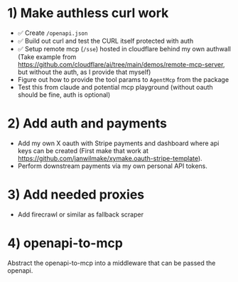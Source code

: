 # 1) Make authless curl work

- ✅ Create `/openapi.json`
- ✅ Build out curl and test the CURL itself protected with auth
- ✅ Setup remote mcp (`/sse`) hosted in cloudflare behind my own authwall (Take example from https://github.com/cloudflare/ai/tree/main/demos/remote-mcp-server, but without the auth, as I provide that myself)
- Figure out how to provide the tool params to `AgentMcp` from the package
- Test this from claude and potential mcp playground (without oauth should be fine, auth is optional)

# 2) Add auth and payments

- Add my own X oauth with Stripe payments and dashboard where api keys can be created (First make that work at https://github.com/janwilmake/xymake.oauth-stripe-template).
- Perform downstream payments via my own personal API tokens.

# 3) Add needed proxies

- Add firecrawl or similar as fallback scraper

# 4) openapi-to-mcp

Abstract the openapi-to-mcp into a middleware that can be passed the openapi.
